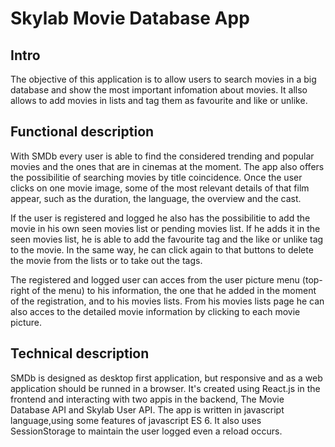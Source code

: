 # Skylab Movie Database App

## Intro

The objective of this application is to allow users to search movies in a big database and show the most important infomation about movies. It allso allows to add movies in lists and tag them as favourite and like or unlike.


## Functional description

With SMDb every user is able to find the considered trending and popular movies and the ones that are in cinemas at the moment. The app also offers the possibilitie of searching movies by title coincidence. Once the user clicks on one movie image, some of the most relevant details of that film appear, such as the duration, the language, the overview and the cast. 

If the user is registered and logged he also has the possibilitie to add the movie in his own seen movies list or pending movies list. If he adds it in the seen movies list, he is able to add the favourite tag and the like or unlike tag to the movie. In the same way, he can click again to that buttons to delete the movie from the lists or to take out the tags. 

The registered and logged user can acces from the user picture menu (top-right of the menu) to his information, the one that he added in the moment of the registration, and to his movies lists. From his movies lists page he can also acces to the detailed movie information by clicking to each movie picture.   

## Technical description

SMDb is designed as desktop first application, but responsive and as a web application should be runned in a browser. It's created using React.js in the frontend and interacting with two appis in the backend, The Movie Database API and Skylab User API. The app is written in javascript language,using some features of javascript ES 6. It also uses SessionStorage to maintain the user logged even a reload occurs.



